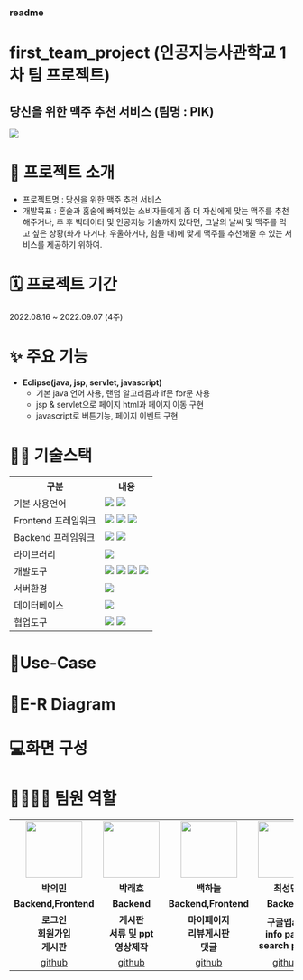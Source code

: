 ### readme
# first_team_project (인공지능사관학교 1차 팀 프로젝트)

## 당신을 위한 맥주 추천 서비스 (팀명 : PIK)

<img src = "[https://user-images.githubusercontent.com/104811356/185779921-fddf612a-6193-4a19-b81c-fa4a9e240752.png](https://user-images.githubusercontent.com/104811356/185779921-fddf612a-6193-4a19-b81c-fa4a9e240752.png)">

# 👀 프로젝트 소개

- 프로젝트명 : 당신을 위한 맥주 추천 서비스
- 개발목표 : 혼술과 홈술에 빠져있는 소비자들에게 좀 더 자신에게 맞는 맥주를 추천해주거나, 추 후 빅데이터 및 인공지능 기술까지 있다면, 그날의 날씨 및 맥주를 먹고 싶은 상황(화가 나거나, 우울하거나, 힘들 때)에 맞게 맥주를 추천해줄 수 있는 서비스를 제공하기 위하여.

# 🗓️ 프로젝트 기간

2022.08.16 ~ 2022.09.07 (4주)

# ✨ 주요 기능

- <b>Eclipse(java, jsp, servlet, javascript)</b>
    - 기본 java 언어 사용, 랜덤 알고리즘과 if문 for문 사용
    - jsp & servlet으로 페이지 html과 페이지 이동 구현
    - javascript로 버튼기능, 페이지 이벤트 구현

# 💪🏻 기술스택

<table>
<tr>
<th>구분</th>
<th>내용</th>
</tr>
<tr>
<td>기본 사용언어</td>
<td>
<img src="https://img.shields.io/badge/Java-007396?style=for-the-badge&logo=java&logoColor=white"/>
<img src="https://img.shields.io/badge/C++-00599C?style=for-the-badge&logo=C++&logoColor=white"/>
</td>
</tr>
<tr>
<td>Frontend 프레임워크</td>
<td>
<img src="https://img.shields.io/badge/javascript-F7DF1E?style=for-the-badge&logo=javascript&logoColor=black">
<img src="https://img.shields.io/badge/HTML-E34F26?style=for-the-badge&logo=html5&logoColor=white">
<img src="https://img.shields.io/badge/CSS-1572B6?style=for-the-badge&logo=css3&logoColor=white">
</td>
</tr>
<tr>
<td>Backend 프레임워크</td>
<td>
<img src="https://img.shields.io/badge/Spring-6DB33F?style=for-the-badge&logo=Spring&logoColor=white"/>
<img src="https://img.shields.io/badge/Spring Boot-6DB33F?style=for-the-badge&logo=Spring Boot&logoColor=white"/>
</td>
</tr>
<tr>
<td>라이브러리</td>
<td>
<img src="https://img.shields.io/badge/BootStrap-7952B3?style=for-the-badge&logo=BootStrap&logoColor=white"/>
</td>
</tr>
<tr>
<td>개발도구</td>
<td>
<img src="https://img.shields.io/badge/Eclipse-2C2255?style=for-the-badge&logo=Eclipse&logoColor=white"/>
<img src="https://img.shields.io/badge/RaskpberryPi-A22846?style=for-the-badge&logo=RaskpberryPi&logoColor=white"/>
<img src="https://img.shields.io/badge/Arduino-00979D?style=for-the-badge&logo=Arduino&logoColor=white"/>
<img src="https://img.shields.io/badge/VSCode-007ACC?style=for-the-badge&logo=VisualStudioCode&logoColor=white"/>
</td>
</tr>
<tr>
<td>서버환경</td>
<td>
<img src="https://img.shields.io/badge/Apache Tomcat-D22128?style=for-the-badge&logo=Apache Tomcat&logoColor=white"/>
</td>
</tr>
<tr>
<td>데이터베이스</td>
<td>
<img src="https://img.shields.io/badge/MySQL-4479A1?style=for-the-badge&logo=MySQL&logoColor=white"/>
</td>
</tr>
<tr>
<td>협업도구</td>
<td>
<img src="https://img.shields.io/badge/Git-F05032?style=for-the-badge&logo=Git&logoColor=white"/>
<img src="https://img.shields.io/badge/GitHub-181717?style=for-the-badge&logo=GitHub&logoColor=white"/>
</td>
</tr>
</table>

# 📌Use-Case



# 📌E-R Diagram



# 💻화면 구성



# 👨‍👩‍👦‍👦 팀원 역할

<table>
<tr>
<td align="center"><img src="https://item.kakaocdn.net/do/fd49574de6581aa2a91d82ff6adb6c0115b3f4e3c2033bfd702a321ec6eda72c" width="100" height="100"/></td>
<td align="center"><img src="https://mb.ntdtv.kr/assets/uploads/2019/01/Screen-Shot-2019-01-08-at-4.31.55-PM-e1546932545978.png" width="100" height="100"/></td>
<td align="center"><img src="https://i.pinimg.com/236x/ed/bb/53/edbb53d4f6dd710431c1140551404af9.jpg" width="100" height="100"/></td>
<td align="center"><img src="https://mblogthumb-phinf.pstatic.net/20160127_177/krazymouse_1453865104404DjQIi_PNG/īī��������_���̾�.png?type=w2" width="100" height="100"/></td>
<td align="center"><img src="https://mblogthumb-phinf.pstatic.net/20160127_177/krazymouse_1453865104404DjQIi_PNG/īī��������_���̾�.png?type=w2" width="100" height="100"/></td>
</tr>
<tr>
<td align="center"><strong>박의민</strong></td>
<td align="center"><strong>박래호</strong></td>
<td align="center"><strong>백하늘</strong></td>
<td align="center"><strong>최성민</strong></td>
<td align="center"><strong>한대운</strong></td>
</tr>
<tr>
<td align="center"><b>Backend,Frontend</b></td>
<td align="center"><b>Backend</b></td>
<td align="center"><b>Backend,Frontend</b></td>
<td align="center"><b>Backend</b></td>
<td align="center"><b>Backend</b></td>
</tr>
<tr>
<td align="center"><b>로그인<br>회원가입<br>게시판</b></td>
<td align="center"><b>게시판<br>서류 및 ppt<br>영상제작</b></td>
<td align="center"><b>마이페이지<br>리뷰게시판<br>댓글</b></td>
<td align="center"><b>구글맵api<br>info page<br>search page</b></td>
<td align="center"><b>DB크롤링<br>게시판<br>파일업로드</b></td>
</tr>
<tr>
<td align="center"><a href="[https://github.com/eil-you](https://github.com/eil-you)" target='_blank'>github</a></td>
<td align="center"><a href="[https://github.com/wonjuju](https://github.com/wonjuju)" target='_blank'>github</a></td>
<td align="center"><a href="[https://github.com/HeEwOn96](https://github.com/HeEwOn96)" target='_blank'>github</a></td>
<td align="center"><a href="[https://github.com/sterham](https://github.com/sterham)" target='_blank'>github</a></td>
<td align="center"><a href="[https://github.com/sterham](https://github.com/sterham)" target='_blank'>github</a></td>
</tr>
</table>
